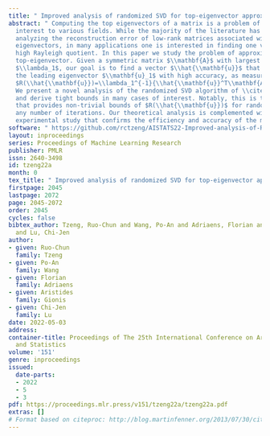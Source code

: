 ```yaml
---
title: " Improved analysis of randomized SVD for top-eigenvector approximation "
abstract: " Computing the top eigenvectors of a matrix is a problem of fundamental
  interest to various fields. While the majority of the literature has focused on
  analyzing the reconstruction error of low-rank matrices associated with the retrieved
  eigenvectors, in many applications one is interested in finding one vector with
  high Rayleigh quotient. In this paper we study the problem of approximating the
  top-eigenvector. Given a symmetric matrix $\\mathbf{A}$ with largest eigenvalue
  $\\lambda_1$, our goal is to find a vector $\\hat{\\mathbf{u}}$ that approximates
  the leading eigenvector $\\mathbf{u}_1$ with high accuracy, as measured by the ratio
  $R(\\hat{\\mathbf{u}})=\\lambda_1^{-1}{\\hat{\\mathbf{u}}^T\\mathbf{A}\\hat{\\mathbf{u}}}/{\\hat{\\mathbf{u}}^T\\hat{\\mathbf{u}}}$.
  We present a novel analysis of the randomized SVD algorithm of \\citet{halko2011finding}
  and derive tight bounds in many cases of interest. Notably, this is the first work
  that provides non-trivial bounds of $R(\\hat{\\mathbf{u}})$ for randomized SVD with
  any number of iterations. Our theoretical analysis is complemented with a thorough
  experimental study that confirms the efficiency and accuracy of the method. "
software: " https://github.com/rctzeng/AISTATS22-Improved-analysis-of-RSVD-for-top-eigenvector-approx "
layout: inproceedings
series: Proceedings of Machine Learning Research
publisher: PMLR
issn: 2640-3498
id: tzeng22a
month: 0
tex_title: " Improved analysis of randomized SVD for top-eigenvector approximation "
firstpage: 2045
lastpage: 2072
page: 2045-2072
order: 2045
cycles: false
bibtex_author: Tzeng, Ruo-Chun and Wang, Po-An and Adriaens, Florian and Gionis, Aristides
  and Lu, Chi-Jen
author:
- given: Ruo-Chun
  family: Tzeng
- given: Po-An
  family: Wang
- given: Florian
  family: Adriaens
- given: Aristides
  family: Gionis
- given: Chi-Jen
  family: Lu
date: 2022-05-03
address:
container-title: Proceedings of The 25th International Conference on Artificial Intelligence
  and Statistics
volume: '151'
genre: inproceedings
issued:
  date-parts:
  - 2022
  - 5
  - 3
pdf: https://proceedings.mlr.press/v151/tzeng22a/tzeng22a.pdf
extras: []
# Format based on citeproc: http://blog.martinfenner.org/2013/07/30/citeproc-yaml-for-bibliographies/
---
```

